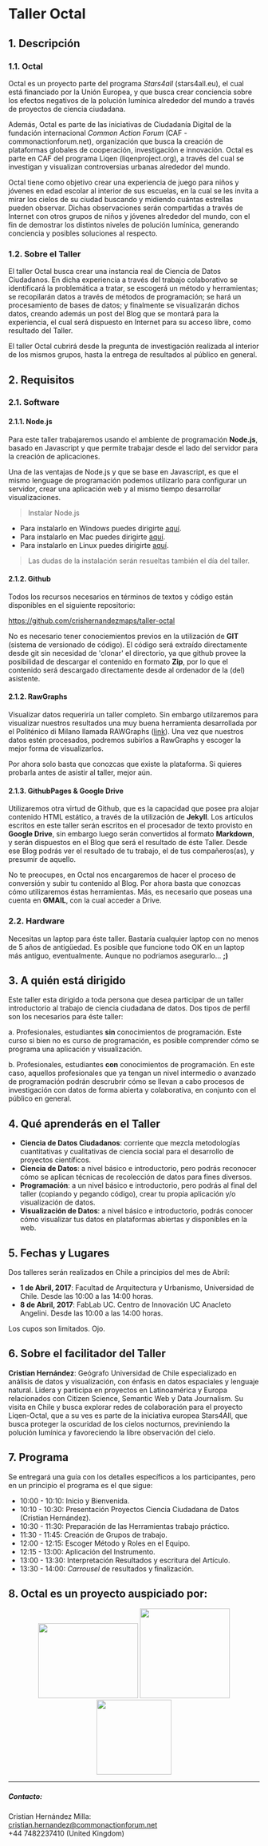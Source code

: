 # Taller Octal

## 1. Descripción

### 1.1. Octal
Octal es un proyecto parte del programa *Stars4all* (stars4all.eu), el cual está financiado por la Unión Europea, y que busca crear conciencia sobre los efectos negativos de la polución lumínica alrededor del mundo a través de proyectos de ciencia ciudadana.

Además, Octal es parte de las iniciativas de Ciudadanía Digital de la fundación internacional *Common Action Forum* (CAF - commonactionforum.net), organización que busca la creación de plataformas globales de cooperación, investigación e innovación. Octal es parte en CAF del programa Liqen (liqenproject.org), a través del cual se investigan y visualizan controversias urbanas alrededor del mundo.

Octal tiene como objetivo crear una experiencia de juego para niños y jóvenes en edad escolar al interior de sus escuelas, en la cual se les invita a mirar los cielos de su ciudad buscando y midiendo cuántas estrellas pueden observar. Dichas observaciones serán compartidas a través de Internet con otros grupos de niños y jóvenes alrededor del mundo, con el fin de demostrar los distintos niveles de polución lumínica, generando conciencia y posibles soluciones al respecto.

### 1.2. Sobre el Taller
El taller Octal busca crear una instancia real de Ciencia de Datos Ciudadanos. En dicha experiencia a través del trabajo colaborativo se identificará la problemática a tratar, se escogerá un método y herramientas; se recopilarán datos a través de métodos de programación; se hará un procesamiento de bases de datos; y finalmente se visualizarán dichos datos, creando además un post del Blog que se montará para la experiencia, el cual será dispuesto en Internet para su acceso libre, como resultado del Taller.

El taller Octal cubrirá desde la pregunta de investigación realizada al interior de los mismos grupos, hasta la entrega de resultados al público en general.

## 2. Requisitos

### 2.1. Software

#### 2.1.1. Node.js
Para este taller trabajaremos usando el ambiente de programación **Node.js**, basado en Javascript y que permite trabajar desde el lado del servidor para la creación de aplicaciones.

Una de las ventajas de Node.js y que se base en Javascript, es que el mismo lenguage de programación podemos utilizarlo para configurar un servidor, crear una aplicación web y al mismo tiempo desarrollar visualizaciones.

> Instalar Node.js
- Para instalarlo en Windows puedes dirigirte [aquí](#).
- Para instalarlo en Mac puedes dirigirte [aquí](#).
- Para instalarlo en Linux puedes dirigirte [aquí](#).

> Las dudas de la instalación serán resueltas también el día del taller.

#### 2.1.2. Github
Todos los recursos necesarios en términos de textos y código están disponibles en el siguiente repositorio:

https://github.com/crishernandezmaps/taller-octal

No es necesario tener conociemientos previos en la utilización de **GIT** (sistema de versionado de código). El código será extraído directamente desde git sin necesidad de 'clonar' el directorio, ya que github provee la posibilidad de descargar el contenido en formato **Zip**, por lo que el contenido será descargado directamente desde al ordenador de la (del) asistente.

#### 2.1.2. RawGraphs
Visualizar datos requeriría un taller completo. Sin embargo utilzaremos para visualizar nuestros resultados una muy buena herramienta desarrollada por el Politénico di Milano llamada RAWGraphs ([link](http://rawgraphs.io/)). Una vez que nuestros datos estén procesados, podremos subirlos a RawGraphs y escoger la mejor forma de visualizarlos.

Por ahora solo basta que conozcas que existe la plataforma. Si quieres probarla antes de asistir al taller, mejor aún.

#### 2.1.3. GithubPages & Google Drive
Utilizaremos otra virtud de Github, que es la capacidad que posee pra alojar contenido HTML estático, a través de la utilización de **Jekyll**. Los artículos escritos en este taller serán escritos en el procesador de texto provisto en **Google Drive**, sin embargo luego serán convertidos al formato **Markdown**, y serán dispuestos en el Blog que será el resultado de éste Taller. Desde ese Blog podrás ver el resultado de tu trabajo, el de tus compañeros(as), y presumir de aquello.

No te preocupes, en Octal nos encargaremos de hacer el proceso de conversión y subir tu contenido al Blog. Por ahora basta que conozcas cómo utilizaremos éstas herramientas. Más, es necesario que poseas una cuenta en **GMAIL**, con la cual acceder a Drive.

### 2.2. Hardware
Necesitas un laptop para éste taller. Bastaría cualquier laptop con no menos de 5 años de antigüedad. Es posible que funcione todo OK en un laptop más antiguo, eventualmente. Aunque no podriamos asegurarlo... **;)**

## 3. A quién está dirigido
Este taller esta dirigido a toda persona que desea participar de un taller introductorio al trabajo de ciencia ciudadana de datos. Dos tipos de perfil son los necesarios para éste taller:

a. Profesionales, estudiantes **sin** conocimientos de programación. Este curso si bien no es curso de programación, es posible comprender cómo se programa una aplicación y visualización.

b. Profesionales, estudiantes **con** conocimientos de programación. En este caso, aquellos profesionales que ya tengan un nivel intermedio o avanzado de programación podrán descrubrir cómo se llevan a cabo procesos de investigación con datos de forma abierta y colaborativa, en conjunto con el público en general.

## 4. Qué aprenderás en el Taller
- **Ciencia de Datos Ciudadanos**: corriente que mezcla metodologías cuantitativas y cualitativas de ciencia social para el desarrollo de proyectos científicos.
- **Ciencia de Datos**: a nivel básico e introductorio, pero podrás reconocer cómo se aplican técnicas de recolección de datos para fines diversos.
- **Programación**: a un nivel básico e introductorio, pero podrás al final del taller (copiando y pegando código), crear tu propia aplicación y/o visualización de datos.
- **Visualización de Datos**: a nivel básico e introductorio, podrás conocer cómo visualizar tus datos en plataformas abiertas y disponibles en la web.

## 5. Fechas y Lugares
Dos talleres serán realizados en Chile a principios del mes de Abril:

- **1 de Abril, 2017**: Facultad de Arquitectura y Urbanismo, Universidad de Chile. Desde las 10:00 a las 14:00 horas.
- **8 de Abril, 2017**: FabLab UC. Centro de Innovación UC Anacleto Angelini. Desde las 10:00 a las 14:00 horas.

Los cupos son limitados. Ojo.

## 6. Sobre el facilitador del Taller
**Cristian Hernández**: Geógrafo Universidad de Chile especializado en análisis de datos y visualización, con énfasis en datos espaciales y lenguaje natural. Lidera y participa en proyectos en Latinoamérica y Europa relacionados con Citizen Science, Semantic Web y Data Journalism. Su visita en Chile y busca explorar redes de colaboración para el proyecto Liqen-Octal, que a su ves es parte de la iniciativa europea Stars4All, que busca proteger la oscuridad de los cielos nocturnos, previniendo la polución lumínica y favoreciendo la libre observación del cielo.

## 7. Programa
Se entregará una guía con los detalles específicos a los participantes, pero en un principio el programa es el que sigue:

+ 10:00 - 10:10: Inicio y Bienvenida.
+ 10:10 - 10:30: Presentación Proyectos Ciencia Ciudadana de Datos (Cristian Hernández).
+ 10:30 - 11:30: Preparación de las Herramientas trabajo práctico.
+ 11:30 - 11:45: Creación de Grupos de trabajo.
+ 12:00 - 12:15: Escoger Método y Roles en el Equipo.
+ 12:15 - 13:00: Aplicación del Instrumento.
+ 13:00 - 13:30: Interpretación Resultados y escritura del Artículo.
+ 13:30 - 14:00: *Carrousel* de resultados y finalización.

## 8. Octal es un proyecto auspiciado por:
<div style="text-align: center;">
<img src="https://europa.eu/european-union/sites/europaeu/files/docs/body/flag_yellow_low.jpg" height="150" width="200">
<img src="http://www.sky-live.tv/logos/stars4all-1.png" height="180" width="180">
<img src="https://media.licdn.com/mpr/mpr/shrink_200_200/AAEAAQAAAAAAAAZAAAAAJDAxYmYwZGNiLWMzYjMtNGE2Mi1iNDJlLWVmMzZmZGYzOTYxMw.png" height="150" width="150">
</div>

---
##### Contacto:
Cristian Hernández Milla: <br>
cristian.hernandez@commonactionforum.net <br>
+44 7482237410 (United Kingdom)
